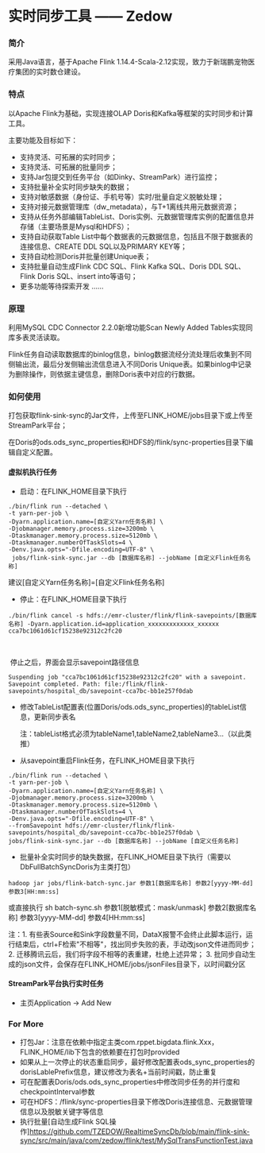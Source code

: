 # 实时同步工具 —— Zedow

### 简介

采用Java语言，基于Apache Flink 1.14.4-Scala-2.12实现，致力于新瑞鹏宠物医疗集团的实时数仓建设。

### 特点

以Apache Flink为基础，实现连接OLAP Doris和Kafka等框架的实时同步和计算工具。

主要功能及目标如下：

- 支持灵活、可拓展的实时同步；
- 支持灵活、可拓展的批量同步；
- 支持Jar包提交到任务平台（如Dinky、StreamPark）进行监控；
- 支持批量补全实时同步缺失的数据；
- 支持对敏感数据（身份证、手机号等）实时/批量自定义脱敏处理；
- 支持对接元数据管理库（dw_metadata），与T+1离线共用元数据资源；
- 支持从任务外部编辑TableList、Doris实例、元数据管理库实例的配置信息并存储（主要场景是Mysql和HDFS）；
- 支持自动获取Table List中每个数据表的元数据信息，包括且不限于数据表的连接信息、CREATE DDL SQL以及PRIMARY KEY等；
- 支持自动检测Doris并批量创建Unique表；
- 支持批量自动生成Flink CDC SQL、Flink Kafka SQL、Doris DDL SQL、Flink Doris SQL、insert into等语句；
- 更多功能等待探索开发 ......

### 原理

利用MySQL CDC Connector 2.2.0新增功能Scan Newly Added Tables实现同库多表灵活读取。

Flink任务自动读取数据库的binlog信息，binlog数据流经分流处理后收集到不同侧输出流，最后分发侧输出流信息进入不同Doris Unique表。如果binlog中记录为删除操作，则依据主键信息，删除Doris表中对应的行数据。

### 如何使用

打包获取flink-sink-sync的Jar文件，上传至FLINK_HOME/jobs目录下或上传至StreamPark平台；

在Doris的ods.ods_sync_properties和HDFS的/flink/sync-properties目录下编辑自定义配置。

#### 虚拟机执行任务

- 启动：在FLINK_HOME目录下执行

```shell
./bin/flink run --detached \
-t yarn-per-job \
-Dyarn.application.name=[自定义Yarn任务名称] \
-Djobmanager.memory.process.size=3200mb \
-Dtaskmanager.memory.process.size=5120mb \
-Dtaskmanager.numberOfTaskSlots=4 \
-Denv.java.opts="-Dfile.encoding=UTF-8" \
 jobs/flink-sink-sync.jar --db [数据库名称] --jobName [自定义Flink任务名称]
```
建议[自定义Yarn任务名称]=[自定义Flink任务名称]

- 停止：在FLINK_HOME目录下执行

```shell
./bin/flink cancel -s hdfs://emr-cluster/flink/flink-savepoints/[数据库名称] -Dyarn.application.id=application_xxxxxxxxxxxxx_xxxxxx cca7bc1061d61cf15238e92312c2fc20
```

​		<!--样例：cca7bc1061d61cf15238e92312c2fc20为JobId-->

​		停止之后，界面会显示savepoint路径信息

```
Suspending job "cca7bc1061d61cf15238e92312c2fc20" with a savepoint.
Savepoint completed. Path: file:/flink/flink-savepoints/hospital_db/savepoint-cca7bc-bb1e257f0dab
```

- 修改TableList配置表(位置Doris/ods.ods_sync_properties)的tableList信息，更新同步表名

  注：tableList格式必须为tableName1,tableName2,tableName3...（以此类推）

  <!--样例：pos_orders_tracking,pos_orders_detail,pos_orders_master-->

- 从savepoint重启Flink任务，在FLINK_HOME目录下执行

```shell
./bin/flink run --detached \
-t yarn-per-job \
-Dyarn.application.name=[自定义Yarn任务名称] \
-Djobmanager.memory.process.size=3200mb \
-Dtaskmanager.memory.process.size=5120mb \
-Dtaskmanager.numberOfTaskSlots=4 \
-Denv.java.opts="-Dfile.encoding=UTF-8" \
--fromSavepoint hdfs://emr-cluster/flink/flink-savepoints/hospital_db/savepoint-cca7bc-bb1e257f0dab \
jobs/flink-sink-sync.jar --db [数据库名称] --jobName [自定义任务名称]
```

- 批量补全实时同步的缺失数据，在FLINK_HOME目录下执行（需要以DbFullBatchSyncDoris为主类打包）
```shell
hadoop jar jobs/flink-batch-sync.jar 参数1[数据库名称] 参数2[yyyy-MM-dd] 参数3[HH:mm:ss]
```
  或直接执行 sh batch-sync.sh 参数1[脱敏模式：mask/unmask] 参数2[数据库名称] 参数3[yyyy-MM-dd] 参数4[HH:mm:ss]

  注：1. 有些表Source和Sink字段数量不同，DataX报警不会终止此脚本运行，运行结束后，ctrl+F检索"不相等"，找出同步失败的表，手动改json文件进而同步；
      2. 迁移腾讯云后，我们将字段不相等的表重建，杜绝上述异常；
      3. 批同步自动生成的json文件，会保存在FLINK_HOME/jobs/jsonFiles目录下，以时间戳分区

#### StreamPark平台执行实时任务

- 主页Application -> Add New

### For More
- 打包Jar：注意在依赖中指定主类<mainClass>com.rppet.bigdata.flink.Xxx</mainClass>，FLINK_HOME/lib下包含的依赖要在打包时provided
- 如果从上一次停止的状态重启同步，最好修改配置表ods_sync_properties的dorisLablePrefix信息，建议修改为表名+当前时间戳，防止重复
- 可在配置表Doris/ods.ods_sync_properties中修改同步任务的并行度和checkpointInterval参数
- 可在HDFS：/flink/sync-properties目录下修改Doris连接信息、元数据管理信息以及脱敏关键字等信息
- 执行批量[自动生成Flink SQL操作]https://github.com/TZEDOW/RealtimeSyncDb/blob/main/flink-sink-sync/src/main/java/com/zedow/flink/test/MySqlTransFunctionTest.java

